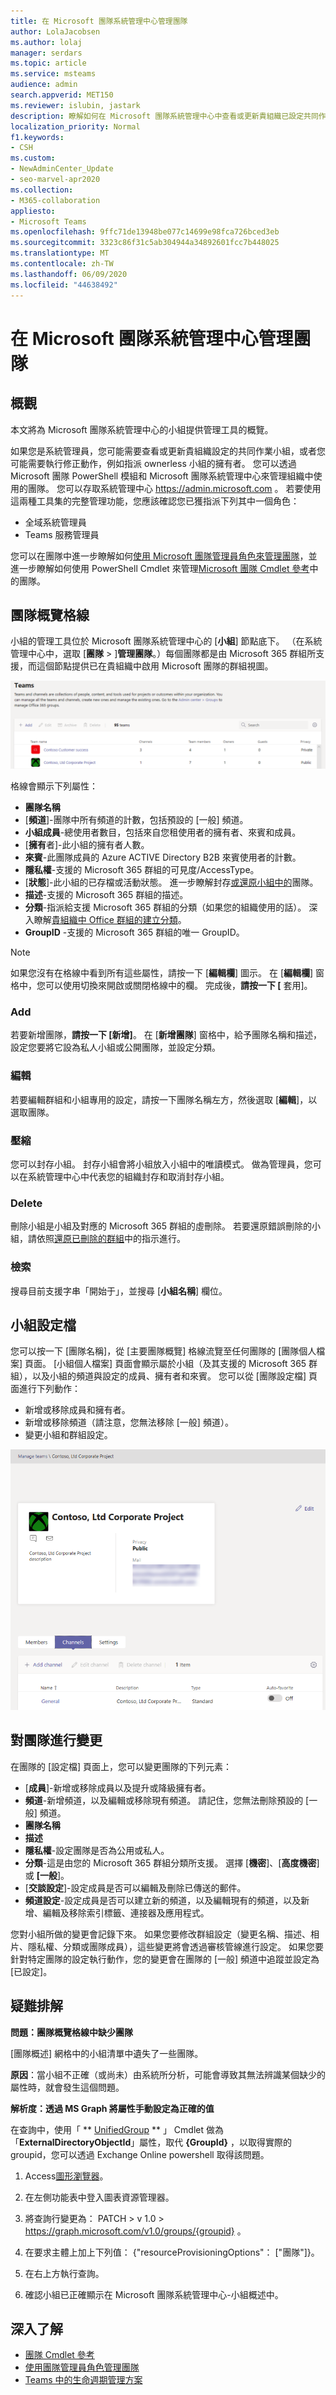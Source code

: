 ```yaml
---
title: 在 Microsoft 團隊系統管理中心管理團隊
author: LolaJacobsen
ms.author: lolaj
manager: serdars
ms.topic: article
ms.service: msteams
audience: admin
search.appverid: MET150
ms.reviewer: islubin, jastark
description: 瞭解如何在 Microsoft 團隊系統管理中心中查看或更新貴組織已設定共同作業的團隊。
localization_priority: Normal
f1.keywords:
- CSH
ms.custom:
- NewAdminCenter_Update
- seo-marvel-apr2020
ms.collection:
- M365-collaboration
appliesto:
- Microsoft Teams
ms.openlocfilehash: 9ffc71de13948be077c14699e98fca726bced3eb
ms.sourcegitcommit: 3323c86f31c5ab304944a34892601fcc7b448025
ms.translationtype: MT
ms.contentlocale: zh-TW
ms.lasthandoff: 06/09/2020
ms.locfileid: "44638492"
---
```

<a name="manage-teams-in-the-microsoft-teams-admin-center"></a>在 Microsoft 團隊系統管理中心管理團隊
==========================================

## <a name="overview"></a>概觀

本文將為 Microsoft 團隊系統管理中心的小組提供管理工具的概覽。

如果您是系統管理員，您可能需要查看或更新貴組織設定的共同作業小組，或者您可能需要執行修正動作，例如指派 ownerless 小組的擁有者。 您可以透過 Microsoft 團隊 PowerShell 模組和 Microsoft 團隊系統管理中心來管理組織中使用的團隊。 您可以存取系統管理中心 <a href="https://go.microsoft.com/fwlink/p/?linkid=2024339" target="_blank">https://admin.microsoft.com</a> 。 若要使用這兩種工具集的完整管理功能，您應該確認您已獲指派下列其中一個角色：

- 全域系統管理員
- Teams 服務管理員

您可以在團隊中進一步瞭解如何[使用 Microsoft 團隊管理員角色來管理團隊](using-admin-roles.md)，並進一步瞭解如何使用 PowerShell Cmdlet 來管理[Microsoft 團隊 Cmdlet 參考](https://docs.microsoft.com/powershell/teams/?view=teams-ps)中的團隊。



## <a name="teams-overview-grid"></a>團隊概覽格線

小組的管理工具位於 Microsoft 團隊系統管理中心的 [**小組**] 節點底下。 （在系統管理中心中，選取 [**團隊**  >  ]**管理團隊**。）每個團隊都是由 Microsoft 365 群組所支援，而這個節點提供已在貴組織中啟用 Microsoft 團隊的群組視圖。

![[團隊概覽] 格線的螢幕擷取畫面](media/manage-teams-in-modern-portal-grid.png)  

格線會顯示下列屬性：

- **團隊名稱**
- [**頻道**]-團隊中所有頻道的計數，包括預設的 [一般] 頻道。
- **小組成員**-總使用者數目，包括來自您租使用者的擁有者、來賓和成員。
- [**擁有**者]-此小組的擁有者人數。
- **來賓**-此團隊成員的 Azure ACTIVE Directory B2B 來賓使用者的計數。
- **隱私權**-支援的 Microsoft 365 群組的可見度/AccessType。
- [**狀態**]-此小組的已存檔或活動狀態。 進一步瞭解封存[或還原小組中的](https://support.office.com/article/archive-or-restore-a-team-dc161cfd-b328-440f-974b-5da5bd98b5a7)團隊。
- **描述**-支援的 Microsoft 365 群組的描述。
- **分類**-指派給支援 Microsoft 365 群組的分類（如果您的組織使用的話）。 深入瞭解[貴組織中 Office 群組的建立分類](https://docs.microsoft.com/office365/enterprise/powershell/manage-office-365-groups-with-powershell#create-classifications-for-office-groups-in-your-organization)。
- **GroupID** -支援的 Microsoft 365 群組的唯一 GroupID。

> [!NOTE]
> 如果您沒有在格線中看到所有這些屬性，請按一下 [**編輯欄**] 圖示。 在 [**編輯欄**] 窗格中，您可以使用切換來開啟或關閉格線中的欄。 完成後，**請按一下 [** 套用]。

### <a name="add"></a>Add

若要新增團隊，**請按一下 [新增]**。 在 [**新增團隊**] 窗格中，給予團隊名稱和描述，設定您要將它設為私人小組或公開團隊，並設定分類。

### <a name="edit"></a>編輯

若要編輯群組和小組專用的設定，請按一下團隊名稱左方，然後選取 [**編輯**]，以選取團隊。

### <a name="archive"></a>壓縮

您可以封存小組。 封存小組會將小組放入小組中的唯讀模式。 做為管理員，您可以在系統管理中心中代表您的組織封存和取消封存小組。 

### <a name="delete"></a>Delete

刪除小組是小組及對應的 Microsoft 365 群組的虛刪除。 若要還原錯誤刪除的小組，請依照[還原已刪除的群組](https://docs.microsoft.com/microsoft-365/admin/create-groups/restore-deleted-group)中的指示進行。

### <a name="search"></a>檢索

搜尋目前支援字串「開始于」，並搜尋 [**小組名稱**] 欄位。

## <a name="team-profile"></a>小組設定檔

您可以按一下 [團隊名稱]，從 [主要團隊概覽] 格線流覽至任何團隊的 [團隊個人檔案] 頁面。 [小組個人檔案] 頁面會顯示屬於小組（及其支援的 Microsoft 365 群組），以及小組的頻道與設定的成員、擁有者和來賓。 您可以從 [團隊設定檔] 頁面進行下列動作：

- 新增或移除成員和擁有者。
- 新增或移除頻道（請注意，您無法移除 [一般] 頻道）。
- 變更小組和群組設定。
 
![範例小組設定檔的螢幕擷取畫面](media/manage-teams-in-modern-portal-team-profile-page.png)

## <a name="making-changes-to-teams"></a>對團隊進行變更

在團隊的 [設定檔] 頁面上，您可以變更團隊的下列元素：

- [**成員**]-新增或移除成員以及提升或降級擁有者。
- **頻道**-新增頻道，以及編輯或移除現有頻道。 請記住，您無法刪除預設的 [一般] 頻道。
- **團隊名稱**
- **描述**
- **隱私權**-設定團隊是否為公用或私人。
- **分類**-這是由您的 Microsoft 365 群組分類所支援。 選擇 [**機密**]、[**高度機密**] 或 **[一般**]。
- [**交談設定**]-設定成員是否可以編輯及刪除已傳送的郵件。
- **頻道設定**-設定成員是否可以建立新的頻道，以及編輯現有的頻道，以及新增、編輯及移除索引標籤、連接器及應用程式。

您對小組所做的變更會記錄下來。 如果您要修改群組設定（變更名稱、描述、相片、隱私權、分類或團隊成員），這些變更將會透過審核管線進行設定。 如果您要針對特定團隊的設定執行動作，您的變更會在團隊的 [一般] 頻道中追蹤並設定為 [已設定]。

## <a name="troubleshooting"></a>疑難排解

**問題：團隊概覽格線中缺少團隊**

[團隊概述] 網格中的小組清單中遺失了一些團隊。

**原因**：當小組不正確（或尚未）由系統所分析，可能會導致其無法辨識某個缺少的屬性時，就會發生這個問題。

**解析度：透過 MS Graph 將屬性手動設定為正確的值**

在查詢中，使用「 ** [UnifiedGroup](https://docs.microsoft.com/powershell/module/exchange/users-and-groups/get-unifiedgroup?view=exchange-ps) ** 」 Cmdlet 做為「**ExternalDirectoryObjectId**」屬性，取代 **{GroupId}** ，以取得實際的 groupid，您可以透過 Exchange Online powershell 取得該問題。

1. Access[圖形瀏覽器](https://developer.microsoft.com/graph/graph-explorer)。

2. 在左側功能表中登入圖表資源管理器。

3. 將查詢行變更為： PATCH > v 1.0 > https://graph.microsoft.com/v1.0/groups/{groupid} 。

4. 在要求主體上加上下列值： {"resourceProvisioningOptions"： ["團隊"]}。

5. 在右上方執行查詢。

6. 確認小組已正確顯示在 Microsoft 團隊系統管理中心-小組概述中。

## <a name="learn-more"></a>深入了解

- [團隊 Cmdlet 參考](https://docs.microsoft.com/powershell/teams/?view=teams-ps)  
- [使用團隊管理員角色管理團隊](using-admin-roles.md)
- [Teams 中的生命週期管理方案](plan-teams-lifecycle.md)
